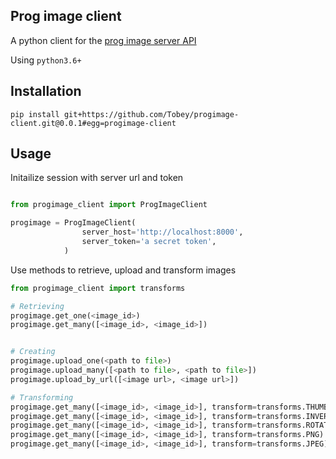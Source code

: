 Prog image client 
------------------


A python client for the [prog image server API]('https://github.com/tobey/progimage-server')

Using `python3.6+`

Installation 
------------

```
pip install git+https://github.com/Tobey/progimage-client.git@0.0.1#egg=progimage-client
```

Usage
-----

Initailize session with server url and token

```python

from progimage_client import ProgImageClient

progimage = ProgImageClient(
                server_host='http://localhost:8000',
                server_token='a secret token',
            )

```

Use methods to retrieve, upload and transform images

```python
from progimage_client import transforms

# Retrieving 
progimage.get_one(<image_id>)
progimage.get_many([<image_id>, <image_id>])


# Creating
progimage.upload_one(<path to file>)
progimage.upload_many([<path to file>, <path to file>])
progimage.upload_by_url([<image url>, <image url>])

# Transforming
progimage.get_many([<image_id>, <image_id>], transform=transforms.THUMBNAIL)
progimage.get_many([<image_id>, <image_id>], transform=transforms.INVERT)
progimage.get_many([<image_id>, <image_id>], transform=transforms.ROTATE)
progimage.get_many([<image_id>, <image_id>], transform=transforms.PNG)
progimage.get_many([<image_id>, <image_id>], transform=transforms.JPEG)
```

